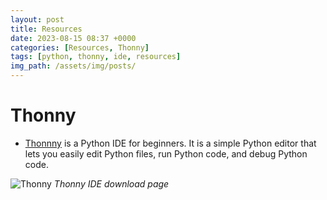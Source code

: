 ```yaml
---
layout: post
title: Resources
date: 2023-08-15 08:37 +0000
categories: [Resources, Thonny]
tags: [python, thonny, ide, resources]
img_path: /assets/img/posts/
---
```


# Thonny

- <a href="https://thonny.org" target="_blank">Thonnny</a> is a Python IDE for beginners. It is a simple Python editor that lets you easily edit Python files, run Python code, and debug Python code.

![Thonny](thonny.png)
_Thonny IDE download page_

